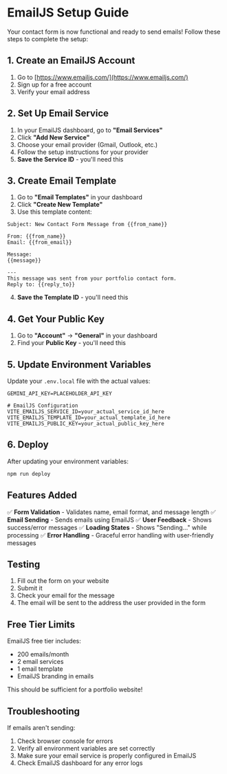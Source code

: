 # EmailJS Setup Guide

Your contact form is now functional and ready to send emails! Follow these steps to complete the setup:

## 1. Create an EmailJS Account

1. Go to [https://www.emailjs.com/](https://www.emailjs.com/)
2. Sign up for a free account
3. Verify your email address

## 2. Set Up Email Service

1. In your EmailJS dashboard, go to **"Email Services"**
2. Click **"Add New Service"**
3. Choose your email provider (Gmail, Outlook, etc.)
4. Follow the setup instructions for your provider
5. **Save the Service ID** - you'll need this

## 3. Create Email Template

1. Go to **"Email Templates"** in your dashboard
2. Click **"Create New Template"**
3. Use this template content:

```
Subject: New Contact Form Message from {{from_name}}

From: {{from_name}}
Email: {{from_email}}

Message:
{{message}}

---
This message was sent from your portfolio contact form.
Reply to: {{reply_to}}
```

4. **Save the Template ID** - you'll need this

## 4. Get Your Public Key

1. Go to **"Account"** → **"General"** in your dashboard
2. Find your **Public Key** - you'll need this

## 5. Update Environment Variables

Update your `.env.local` file with the actual values:

```env
GEMINI_API_KEY=PLACEHOLDER_API_KEY

# EmailJS Configuration
VITE_EMAILJS_SERVICE_ID=your_actual_service_id_here
VITE_EMAILJS_TEMPLATE_ID=your_actual_template_id_here
VITE_EMAILJS_PUBLIC_KEY=your_actual_public_key_here
```

## 6. Deploy

After updating your environment variables:

```bash
npm run deploy
```

## Features Added

✅ **Form Validation** - Validates name, email format, and message length
✅ **Email Sending** - Sends emails using EmailJS
✅ **User Feedback** - Shows success/error messages
✅ **Loading States** - Shows "Sending..." while processing
✅ **Error Handling** - Graceful error handling with user-friendly messages

## Testing

1. Fill out the form on your website
2. Submit it
3. Check your email for the message
4. The email will be sent to the address the user provided in the form

## Free Tier Limits

EmailJS free tier includes:
- 200 emails/month
- 2 email services
- 1 email template
- EmailJS branding in emails

This should be sufficient for a portfolio website!

## Troubleshooting

If emails aren't sending:
1. Check browser console for errors
2. Verify all environment variables are set correctly
3. Make sure your email service is properly configured in EmailJS
4. Check EmailJS dashboard for any error logs